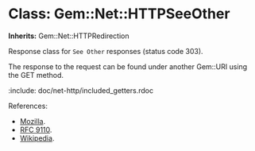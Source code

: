 # Class: Gem::Net::HTTPSeeOther
**Inherits:** Gem::Net::HTTPRedirection
    

Response class for `See Other` responses (status code 303).

The response to the request can be found under another Gem::URI using the GET
method.

:include: doc/net-http/included_getters.rdoc

References:

*   [Mozilla](https://developer.mozilla.org/en-US/docs/Web/HTTP/Status/303).
*   [RFC
    9110](https://www.rfc-editor.org/rfc/rfc9110.html#name-303-see-other).
*   [Wikipedia](https://en.wikipedia.org/wiki/List_of_HTTP_status_codes#303).



